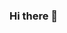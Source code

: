 ### Hi there 👋

<!--
**SumeyaHussein/SumeyaHussein** 

- 🔭 I’m currently working on a database project 
- 🌱 I’m currently learning Python database management
- 📫 How to reach me: https://www.linkedin.com/in/sumeya-hussein-7a6298222/
-->
